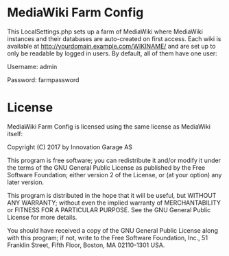 # MediaWiki Farm Config

This LocalSettings.php sets up a farm of MediaWiki where MediaWiki instances and their databases are auto-created on first access. Each wiki is available at http://yourdomain.example.com/WIKINAME/ and are set up to only be readable by logged in users. By default, all of them have one user:

Username: admin

Password: farmpassword

# License

MediaWiki Farm Config is licensed using the same license as MediaWiki itself:

Copyright (C) 2017 by Innovation Garage AS

This program is free software; you can redistribute it and/or modify
it under the terms of the GNU General Public License as published by
the Free Software Foundation; either version 2 of the License, or
(at your option) any later version.

This program is distributed in the hope that it will be useful,
but WITHOUT ANY WARRANTY; without even the implied warranty of
MERCHANTABILITY or FITNESS FOR A PARTICULAR PURPOSE.  See the
GNU General Public License for more details.

You should have received a copy of the GNU General Public License along
with this program; if not, write to the Free Software Foundation, Inc.,
51 Franklin Street, Fifth Floor, Boston, MA 02110-1301 USA.
